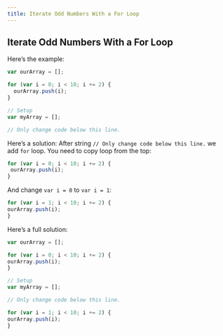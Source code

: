 ```yaml
---
title: Iterate Odd Numbers With a For Loop
---
```

## Iterate Odd Numbers With a For Loop

<!-- The article goes here, in GitHub-flavored Markdown. Feel free to add YouTube videos, images, and CodePen/JSBin embeds  -->
Here’s the example:

```javascript
var ourArray = [];

for (var i = 0; i < 10; i += 2) {
  ourArray.push(i);
}

// Setup
var myArray = [];

// Only change code below this line.
```
 Here’s a solution:
 After string `// Only change code below this line.` we add `for` loop. You need to copy loop from the top:
 
 ```javascript
for (var i = 0; i < 10; i += 2) {
  ourArray.push(i);
}
 ```
 And change `var i = 0` to `var i = 1`:
 
  ```javascript
for (var i = 1; i < 10; i += 2) {
  ourArray.push(i);
}
 ```
 
  Here’s a full solution:
  
  ```javascript
var ourArray = [];

for (var i = 0; i < 10; i += 2) {
  ourArray.push(i);
}

// Setup
var myArray = [];

// Only change code below this line.

for (var i = 1; i < 10; i += 2) {
  ourArray.push(i);
}
```
